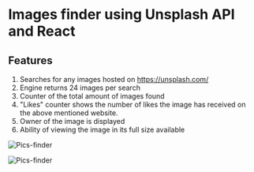 # Images finder using Unsplash API and React

## Features

1. Searches for any images hosted on https://unsplash.com/
2. Engine returns 24 images per search 
3. Counter of the total amount of images found
4. "Likes" counter shows the number of likes the image has received on the above mentioned website.
5. Owner of the image is displayed
6. Ability of viewing the image in its full size available

![Pics-finder](https://res.cloudinary.com/dembmmjyq/image/upload/v1676561751/Screenshot_2023-02-16_at_16.32.16_wjuveg.png)

![Pics-finder](https://res.cloudinary.com/dembmmjyq/image/upload/v1676561937/Screenshot_2023-02-16_at_16.38.35_d7xkhf.png)
